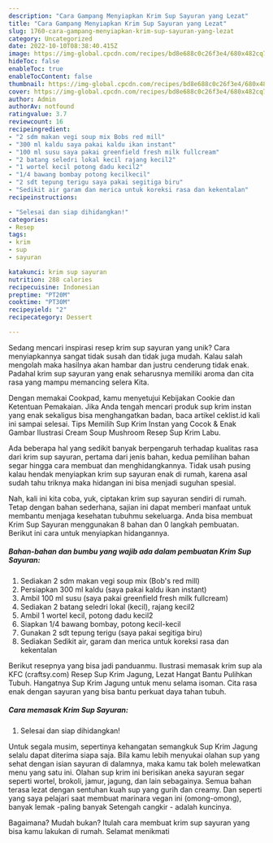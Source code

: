 ```yaml
---
description: "Cara Gampang Menyiapkan Krim Sup Sayuran yang Lezat"
title: "Cara Gampang Menyiapkan Krim Sup Sayuran yang Lezat"
slug: 1760-cara-gampang-menyiapkan-krim-sup-sayuran-yang-lezat
category: Uncategorized
date: 2022-10-10T08:38:40.415Z
image: https://img-global.cpcdn.com/recipes/bd8e688c0c26f3e4/680x482cq70/krim-sup-sayuran-foto-resep-utama.jpg
hideToc: false
enableToc: true
enableTocContent: false
thumbnail: https://img-global.cpcdn.com/recipes/bd8e688c0c26f3e4/680x482cq70/krim-sup-sayuran-foto-resep-utama.jpg
cover: https://img-global.cpcdn.com/recipes/bd8e688c0c26f3e4/680x482cq70/krim-sup-sayuran-foto-resep-utama.jpg
author: Admin
authorAv: notfound
ratingvalue: 3.7
reviewcount: 16
recipeingredient:
- "2 sdm makan vegi soup mix Bobs red mill"
- "300 ml kaldu saya pakai kaldu ikan instant"
- "100 ml susu saya pakai greenfield fresh milk fullcream"
- "2 batang seledri lokal kecil rajang kecil2"
- "1 wortel kecil potong dadu kecil2"
- "1/4 bawang bombay potong kecilkecil"
- "2 sdt tepung terigu saya pakai segitiga biru"
- "Sedikit air garam dan merica untuk koreksi rasa dan kekentalan"
recipeinstructions:

- "Selesai dan siap dihidangkan!"
categories:
- Resep
tags:
- krim
- sup
- sayuran

katakunci: krim sup sayuran 
nutrition: 288 calories
recipecuisine: Indonesian
preptime: "PT20M"
cooktime: "PT30M"
recipeyield: "2"
recipecategory: Dessert

---
```





Sedang mencari inspirasi resep krim sup sayuran yang unik? Cara menyiapkannya sangat tidak susah dan tidak juga mudah. Kalau salah mengolah maka hasilnya akan hambar dan justru cenderung tidak enak. Padahal krim sup sayuran yang enak seharusnya memiliki aroma dan cita rasa yang mampu memancing selera Kita.





Dengan memakai Cookpad, kamu menyetujui Kebijakan Cookie dan Ketentuan Pemakaian. Jika Anda tengah mencari produk sup krim instan yang enak sekaligus bisa menghangatkan badan, baca artikel ceklist.id kali ini sampai selesai. Tips Memilih Sup Krim Instan yang Cocok &amp; Enak Gambar Ilustrasi Cream Soup Mushroom Resep Sup Krim Labu.

Ada beberapa hal yang sedikit banyak berpengaruh terhadap kualitas rasa dari krim sup sayuran, pertama dari jenis bahan, kedua pemilihan bahan segar hingga cara membuat dan menghidangkannya. Tidak usah pusing kalau hendak menyiapkan krim sup sayuran enak di rumah, karena asal sudah tahu triknya maka hidangan ini bisa menjadi suguhan spesial.






Nah, kali ini kita coba, yuk, ciptakan krim sup sayuran sendiri di rumah. Tetap dengan bahan sederhana, sajian ini dapat memberi manfaat untuk membantu menjaga kesehatan tubuhmu sekeluarga. Anda bisa membuat Krim Sup Sayuran menggunakan 8 bahan dan 0 langkah pembuatan. Berikut ini cara untuk menyiapkan hidangannya.

<!--inarticleads1-->

##### Bahan-bahan dan bumbu yang wajib ada dalam pembuatan Krim Sup Sayuran:

1. Sediakan 2 sdm makan vegi soup mix (Bob&#39;s red mill)
1. Persiapkan 300 ml kaldu (saya pakai kaldu ikan instant)
1. Ambil 100 ml susu (saya pakai greenfield fresh milk fullcream)
1. Sediakan 2 batang seledri lokal (kecil), rajang kecil2
1. Ambil 1 wortel kecil, potong dadu kecil2
1. Siapkan 1/4 bawang bombay, potong kecil-kecil
1. Gunakan 2 sdt tepung terigu (saya pakai segitiga biru)
1. Sediakan Sedikit air, garam dan merica untuk koreksi rasa dan kekentalan


Berikut resepnya yang bisa jadi panduanmu. Ilustrasi memasak krim sup ala KFC (craftsy.com) Resep Sup Krim Jagung, Lezat Hangat Bantu Pulihkan Tubuh. Hangatnya Sup Krim Jagung untuk menu selama isoman. Cita rasa enak dengan sayuran yang bisa bantu perkuat daya tahan tubuh. 

<!--inarticleads2-->

##### Cara memasak Krim Sup Sayuran:


1. Selesai dan siap dihidangkan!

Untuk segala musim, sepertinya kehangatan semangkuk Sup Krim Jagung selalu dapat diterima siapa saja. Bila kamu lebih menyukai olahan sup yang sehat dengan isian sayuran di dalamnya, maka kamu tak boleh melewatkan menu yang satu ini. Olahan sup krim ini berisikan aneka sayuran segar seperti wortel, brokoli, jamur, jagung, dan lain sebagainya. Semua bahan terasa lezat dengan sentuhan kuah sup yang gurih dan creamy. Dan seperti yang saya pelajari saat membuat marinara vegan ini (omong-omong), banyak lemak -paling banyak Setengah cangkir - adalah kuncinya. 

Bagaimana? Mudah bukan? Itulah cara membuat krim sup sayuran yang bisa kamu lakukan di rumah. Selamat menikmati
